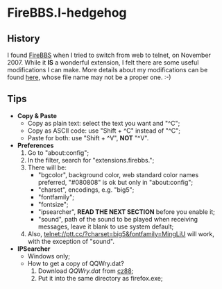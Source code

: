 FireBBS.l-hedgehog
==================

History
-------

I found [FireBBS][1] when I tried to switch from web to telnet, on November
2007. While it __IS__ a wonderful extension, I felt there are some useful
modifications I can make. More details about my modifications can be found
[here][2], whose file name may not be a proper one. :-)

Tips
----

*   __Copy & Paste__
    *   Copy as plain text: select the text you want and "^C";
    *   Copy as ASCII code: use "Shift + ^C" instead of "^C";
    *   Paste for both: use "Shift + ^V", __NOT__ "^V".
*   __Preferences__
    1.  Go to "about:config";
    2.  In the filter, search for "extensions.firebbs.";
    3.  There will be:
        *   "bgcolor", background color, web standard color names preferred,
            "#080808" is ok but only in "about:config";
        *   "charset", encodings, e.g. "big5";
        *   "fontfamily";
        *   "fontsize";
        *   "ipsearcher", __READ THE NEXT SECTION__ before you enable it;
        *   "sound", path of the sound to be played when receiving messages,
            leave it blank to use system default;
    4.  Also, [telnet://ptt.cc/?charset=big5&fontfamily=MingLiU][3] will work,
        with the exception of "sound".
*   __IPSearcher__
    *   Windows only;
    *   How to get a copy of QQWry.dat?
        1.  Download _QQWry.dat_ from [cz88][4];
        2.  Put it into the same directory as firefox.exe;

  [1]: http://firebbs.googlepages.com
  [2]: /l-hedgehog/firebbs.l-hedgehog/blob/master/release_note.txt
  [3]: telnet://ptt.cc/?charset=big5&fontfamily=MingLiU
  [4]: http://www.cz88.net/
